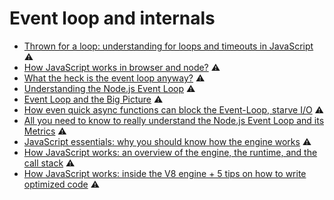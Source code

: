 # Event loop and internals

* [Thrown for a loop: understanding for loops and timeouts in JavaScript](https://medium.freecodecamp.org/thrown-for-a-loop-understanding-for-loops-and-timeouts-in-javascript-558d8255d8a4) ⚠️
* [How JavaScript works in browser and node?](https://itnext.io/how-javascript-works-in-browser-and-node-ab7d0d09ac2f) ⚠️
* [What the heck is the event loop anyway?](https://www.youtube.com/watch?v=8aGhZQkoFbQ) ⚠️
* [Understanding the Node.js Event Loop](https://blog.risingstack.com/node-js-at-scale-understanding-node-js-event-loop/) ⚠️
* [Event Loop and the Big Picture](https://jsblog.insiderattack.net/event-loop-and-the-big-picture-nodejs-event-loop-part-1-1cb67a182810) ⚠️
* [How even quick async functions can block the Event-Loop, starve I/O](https://snyk.io/blog/nodejs-how-even-quick-async-functions-can-block-the-event-loop-starve-io/) ⚠️
* [All you need to know to really understand the Node.js Event Loop and its Metrics](https://www.dynatrace.com/news/blog/all-you-need-to-know-to-really-understand-the-node-js-event-loop-and-its-metrics/) ⚠️
* [JavaScript essentials: why you should know how the engine works](https://medium.freecodecamp.org/javascript-essentials-why-you-should-know-how-the-engine-works-c2cc0d321553) ⚠️
* [How JavaScript works: an overview of the engine, the runtime, and the call stack](https://blog.sessionstack.com/how-does-javascript-actually-work-part-1-b0bacc073cf) ⚠️
* [How JavaScript works: inside the V8 engine + 5 tips on how to write optimized code](https://blog.sessionstack.com/how-javascript-works-inside-the-v8-engine-5-tips-on-how-to-write-optimized-code-ac089e62b12e) ⚠️


